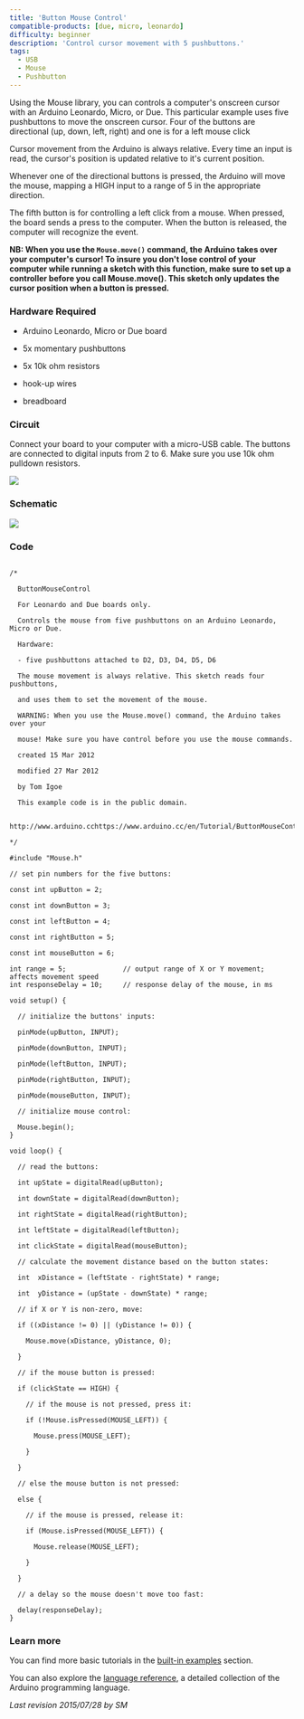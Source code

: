 ```yaml
---
title: 'Button Mouse Control'
compatible-products: [due, micro, leonardo]
difficulty: beginner
description: 'Control cursor movement with 5 pushbuttons.'
tags:
  - USB
  - Mouse
  - Pushbutton
---
```


Using the Mouse library, you can controls a computer's onscreen cursor with an Arduino Leonardo, Micro, or Due.  This particular example uses five pushbuttons to move the onscreen cursor. Four of the buttons are directional (up, down, left, right) and one is for a left mouse click

Cursor movement from the Arduino is always relative. Every time an input is read, the cursor's position is updated relative to it's current position.

Whenever one of the directional buttons is pressed, the Arduino will move the mouse, mapping a HIGH input to a range of 5 in the appropriate direction.

The fifth button is for controlling a left click from a mouse. When pressed, the board sends a press to the computer. When the button is released, the computer will recognize the event.

**NB:  When you use the `Mouse.move()` command, the Arduino takes over your computer's cursor! To insure you don't lose control of your computer while running a sketch with this function, make sure to set up a controller before you call Mouse.move(). This sketch only updates the cursor position when a button is pressed.**

### Hardware Required

- Arduino Leonardo, Micro or Due board

- 5x momentary pushbuttons

- 5x 10k ohm resistors

- hook-up wires

- breadboard

### Circuit

Connect your board to your computer with a micro-USB cable. The buttons are connected to digital inputs from 2 to 6. Make sure you use 10k ohm pulldown resistors.


![](assets/circuit.png)

### Schematic

![](assets/schematic.png)

### Code

```arduino

/*

  ButtonMouseControl

  For Leonardo and Due boards only.

  Controls the mouse from five pushbuttons on an Arduino Leonardo, Micro or Due.

  Hardware:

  - five pushbuttons attached to D2, D3, D4, D5, D6

  The mouse movement is always relative. This sketch reads four pushbuttons,

  and uses them to set the movement of the mouse.

  WARNING: When you use the Mouse.move() command, the Arduino takes over your

  mouse! Make sure you have control before you use the mouse commands.

  created 15 Mar 2012

  modified 27 Mar 2012

  by Tom Igoe

  This example code is in the public domain.

  http://www.arduino.cchttps://www.arduino.cc/en/Tutorial/ButtonMouseControl

*/

#include "Mouse.h"

// set pin numbers for the five buttons:

const int upButton = 2;

const int downButton = 3;

const int leftButton = 4;

const int rightButton = 5;

const int mouseButton = 6;

int range = 5;              // output range of X or Y movement; affects movement speed
int responseDelay = 10;     // response delay of the mouse, in ms

void setup() {

  // initialize the buttons' inputs:

  pinMode(upButton, INPUT);

  pinMode(downButton, INPUT);

  pinMode(leftButton, INPUT);

  pinMode(rightButton, INPUT);

  pinMode(mouseButton, INPUT);

  // initialize mouse control:

  Mouse.begin();
}

void loop() {

  // read the buttons:

  int upState = digitalRead(upButton);

  int downState = digitalRead(downButton);

  int rightState = digitalRead(rightButton);

  int leftState = digitalRead(leftButton);

  int clickState = digitalRead(mouseButton);

  // calculate the movement distance based on the button states:

  int  xDistance = (leftState - rightState) * range;

  int  yDistance = (upState - downState) * range;

  // if X or Y is non-zero, move:

  if ((xDistance != 0) || (yDistance != 0)) {

    Mouse.move(xDistance, yDistance, 0);

  }

  // if the mouse button is pressed:

  if (clickState == HIGH) {

    // if the mouse is not pressed, press it:

    if (!Mouse.isPressed(MOUSE_LEFT)) {

      Mouse.press(MOUSE_LEFT);

    }

  }

  // else the mouse button is not pressed:

  else {

    // if the mouse is pressed, release it:

    if (Mouse.isPressed(MOUSE_LEFT)) {

      Mouse.release(MOUSE_LEFT);

    }

  }

  // a delay so the mouse doesn't move too fast:

  delay(responseDelay);
}
```

### Learn more

You can find more basic tutorials in the [built-in examples](/built-in-examples) section.

You can also explore the [language reference](https://www.arduino.cc/reference/en/), a detailed collection of the Arduino programming language.

*Last revision 2015/07/28 by SM*